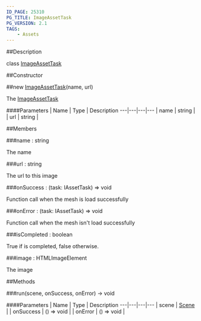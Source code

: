 ```yaml
---
ID_PAGE: 25310
PG_TITLE: ImageAssetTask
PG_VERSION: 2.1
TAGS:
    - Assets
---
```

##Description

class [ImageAssetTask](/classes/2.2/ImageAssetTask)



##Constructor

##new [ImageAssetTask](/classes/2.2/ImageAssetTask)(name, url)

The [ImageAssetTask](/classes/2.2/ImageAssetTask)

####Parameters
 | Name | Type | Description
---|---|---|---
 | name | string | 
 | url | string | 

##Members

###name : string

The name

###url : string

The url to this image

###onSuccess : (task: IAssetTask) =&gt; void

Function call when the mesh is load successfully

###onError : (task: IAssetTask) =&gt; void

Function call when the mesh isn't load successfully

###isCompleted : boolean

True if is completed, false otherwise.

###image : HTMLImageElement

The image

##Methods

###run(scene, onSuccess, onError) &rarr; void



####Parameters
 | Name | Type | Description
---|---|---|---
 | scene | [Scene](/classes/2.2/Scene) | 
 | onSuccess | () =&gt; void | 
 | onError | () =&gt; void | 

